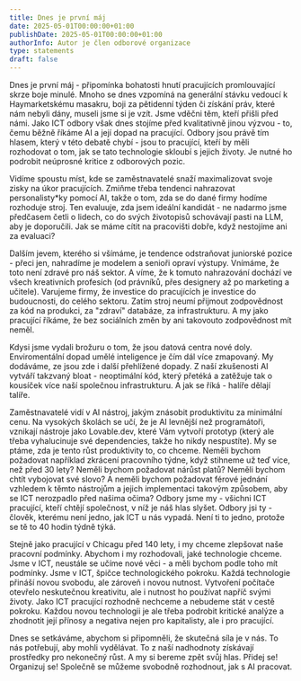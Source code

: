 ```yaml
---
title: Dnes je první máj
date: 2025-05-01T00:00:00+01:00
publishDate: 2025-05-01T00:00:00+01:00
authorInfo: Autor je člen odborové organizace
type: statements
draft: false
---
```


Dnes je první máj - připomínka bohatosti hnutí pracujících promlouvající skrze boje minulé. Mnoho se dnes vzpomíná na generální stávku vedoucí k Haymarketskému masakru, boji za pětidenní týden či získání práv, které nám nebyli dány, museli jsme si je vzít. Jsme vděčni těm, kteří přišli před námi. Jako ICT odbory však dnes stojíme před kvalitativně jinou výzvou - to, čemu běžně říkáme AI a její dopad na pracující. Odbory jsou právě tím hlasem, který v této debatě chybí - jsou to pracující, kteří by měli rozhodovat o tom, jak se tato technologie skloubí s jejich životy. Je nutné ho podrobit neúprosné kritice z odborových pozic.

Vidíme spoustu míst, kde se zaměstnavatelé snaží maximalizovat svoje zisky na úkor pracujících. Zmiňme třeba tendenci nahrazovat personalisty*ky pomocí AI, takže o tom, zda se do dané firmy hodíme rozhoduje stroj. Ten evaluuje, zda jsem ideální kandidát - ne nadarmo jsme předčasem četli o lidech, co do svých životopisů schovávají pasti na LLM, aby je doporučili. Jak se máme cítit na pracovišti dobře, když nestojíme ani za evaluaci? 

Dalším jevem, kterého si všímáme, je tendence odstraňovat juniorské pozice - přeci jen, nahradíme je modelem a senioři opraví výstupy. Vnímáme, že toto není zdravé pro náš sektor. A víme, že k tomuto nahrazování dochází ve všech kreativních profesích (od právníků, přes designery až po marketing a učitele). Varujeme firmy, že investice do pracujících je investice do budoucnosti, do celého sektoru. Zatím stroj neumí přijmout zodpovědnost za kód na produkci, za "zdraví" databáze, za infrastrukturu. A my jako pracující říkáme, že bez sociálních změn by ani takovouto zodpovědnost mít neměl.

Kdysi jsme vydali brožuru o tom, že jsou datová centra nové doly. Enviromentální dopad umělé inteligence je čím dál více zmapovaný. My dodáváme, ze jsou zde i další přehlížené dopady. Z naší zkušenosti AI vytváří takzvaný bloat - neoptimální kód, který přetéká a zatěžuje tak o kousíček více naší společnou infrastrukturu. A jak se říká - halíře dělají talíře.

Zaměstnavatelé vidí v AI nástroj, jakým znásobit produktivitu za minimální cenu. Na vysokých školách se učí, že je AI levnější než programátoři, vznikají nástroje jako Lovable.dev, které Vám vytvoří prototyp (který ale třeba vyhalucinuje své dependencies, takže ho nikdy nespustíte). My se ptáme, zda je tento růst produktivity to, co chceme. Neměli bychom požadovat například zkrácení pracovního týdne, když stihneme už teď více, než před 30 lety? Neměli bychom požadovat nárůst platů? Neměli bychom chtít vybojovat své slovo? A neměli bychom požadovat férové jednání vzhledem k těmto nástrojům a jejich implementaci takovým způsobem, aby se ICT nerozpadlo před našima očima? Odbory jsme my - všichni ICT pracující, kteří chtějí společnost, v níž je náš hlas slyšet. Odbory jsi ty - člověk, kterému není jedno, jak ICT u nás vypadá. Není ti to jedno, protože se tě to 40 hodin týdně týká. 

Stejně jako pracující v Chicagu před 140 lety, i my chceme zlepšovat naše pracovní podmínky. Abychom i my rozhodovali, jaké technologie chceme. Jsme v ICT, neustále se učíme nové věci - a měli bychom podle toho mít podmínky. Jsme v ICT, špičce technologického pokroku. Každá technologie přináší novou svobodu, ale zároveň i novou nutnost. Vytvoření počítače otevřelo neskutečnou kreativitu, ale i nutnost ho používat napříč svými životy. Jako ICT pracující rozhodně nechceme a nebudeme stát v cestě pokroku. Každou novou technologii je ale třeba podrobit kritické analýze a zhodnotit její přínosy a negativa nejen pro kapitalisty, ale i pro pracující.

Dnes se setkáváme, abychom si připomněli, že skutečná síla je v nás. To nás potřebují, aby mohli vydělávat. To z naší nadhodnoty získávají prostředky pro nekonečný růst. A my si bereme zpět svůj hlas. Přidej se! Organizuj se! Společně se můžeme svobodně rozhodnout, jak s AI pracovat.
